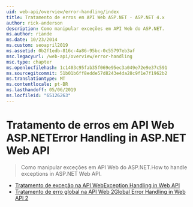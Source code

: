 ```yaml
---
uid: web-api/overview/error-handling/index
title: Tratamento de erros em API Web ASP.NET - ASP.NET 4.x
author: rick-anderson
description: Como manipular exceções em API Web do ASP.NET.
ms.author: riande
ms.date: 10/23/2014
ms.custom: seoapril2019
ms.assetid: 0b2f1edb-816c-4a86-95bc-0c55797eb3af
msc.legacyurl: /web-api/overview/error-handling
msc.type: chapter
ms.openlocfilehash: 1c1403c95fab35f069e95ec3a049e72e9e37c591
ms.sourcegitcommit: 51b01b6ff8edde57d8243e4da28c9f1e7f1962b2
ms.translationtype: MT
ms.contentlocale: pt-BR
ms.lasthandoff: 05/06/2019
ms.locfileid: "65126263"
---
```

# <a name="error-handling-in-aspnet-web-api"></a><span data-ttu-id="72081-103">Tratamento de erros em API Web ASP.NET</span><span class="sxs-lookup"><span data-stu-id="72081-103">Error Handling in ASP.NET Web API</span></span>

> <span data-ttu-id="72081-104">Como manipular exceções em API Web do ASP.NET.</span><span class="sxs-lookup"><span data-stu-id="72081-104">How to handle exceptions in ASP.NET Web API.</span></span>

- [<span data-ttu-id="72081-105">Tratamento de exceção na API Web</span><span class="sxs-lookup"><span data-stu-id="72081-105">Exception Handling in Web API</span></span>](exception-handling.md)
- [<span data-ttu-id="72081-106">Tratamento de erro global na API Web 2</span><span class="sxs-lookup"><span data-stu-id="72081-106">Global Error Handling in Web API 2</span></span>](web-api-global-error-handling.md)
